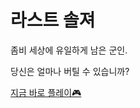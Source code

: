 # 라스트 솔져

좀비 세상에 유일하게 남은 군인.

당신은 얼마나 버틸 수 있습니까?

[지금 바로 플레이🎮](https://lsj1137.github.io/the-last-soldier/)